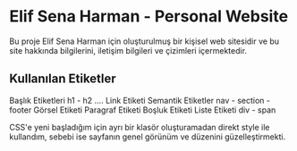 # Elif Sena Harman - Personal Website

Bu proje Elif Sena Harman için oluşturulmuş bir kişisel web sitesidir ve bu site hakkında bilgilerini, iletişim bilgileri ve çizimleri içermektedir.

## Kullanılan Etiketler

Başlık Etiketleri h1 - h2 ....
Link Etiketi 
Semantik Etiketler nav - section - footer
Görsel Etiketi
Paragraf Etiketi
Boşluk Etiketi
Liste Etiketi
div - span

CSS'e yeni başladığım için ayrı bir klasör oluşturamadan direkt style ile kullandım, sebebi ise sayfanın genel görünüm ve düzenini güzelleştirmekti.


